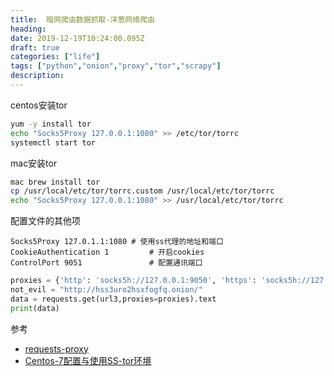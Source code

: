 ```yaml
---
title:  暗网爬虫数据抓取-洋葱网络爬虫
heading:
date: 2019-12-19T10:24:00.095Z
draft: true
categories: ["life"]
tags: ["python","onion","proxy","tor","scrapy"]
description: 
---
```


centos安装tor
```bash
yum -y install tor
echo "Socks5Proxy 127.0.0.1:1080" >> /etc/tor/torrc
systemctl start tor
```

mac安装tor
```bash
mac brew install tor
cp /usr/local/etc/tor/torrc.custom /usr/local/etc/tor/torrc
echo "Socks5Proxy 127.0.0.1:1080" >> /usr/local/etc/tor/torrc
```

配置文件的其他项
```
Socks5Proxy 127.0.1.1:1080 # 使用ss代理的地址和端口
CookieAuthentication 1         # 开启cookies
ControlPort 9051               # 配置通讯端口
```


```python
proxies = {'http': 'socks5h://127.0.0.1:9050', 'https': 'socks5h://127.0.0.1:9050'}
not_evil = "http://hss3uro2hsxfogfq.onion/"
data = requests.get(url3,proxies=proxies).text
print(data)
```


参考


- [requests-proxy](https://stackoverflow.com/questions/43682909/connect-to-onion-websites-on-tor-using-python)
- [Centos-7配置与使用SS-tor环境](https://zhizhebuyan.com/2017/07/12/Centos-7%E9%85%8D%E7%BD%AE%E4%B8%8E%E4%BD%BF%E7%94%A8SS-tor%E7%8E%AF%E5%A2%83/)